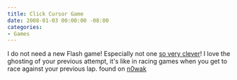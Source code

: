 ```yaml
---
title: Click Cursor Game
date: 2008-01-03 00:00:00 -08:00
categories:
- Games
---
```


<p>I do not need a new Flash game! Especially not one <a href="http://www.nekogames.jp/mt/2008/01/cursor10.html">so very clever</a>! I love the ghosting of your previous attempt, it's like in racing games when you get to race against your previous lap. found on <a href="http://del.icio.us/n0wak">n0wak</a></p>
